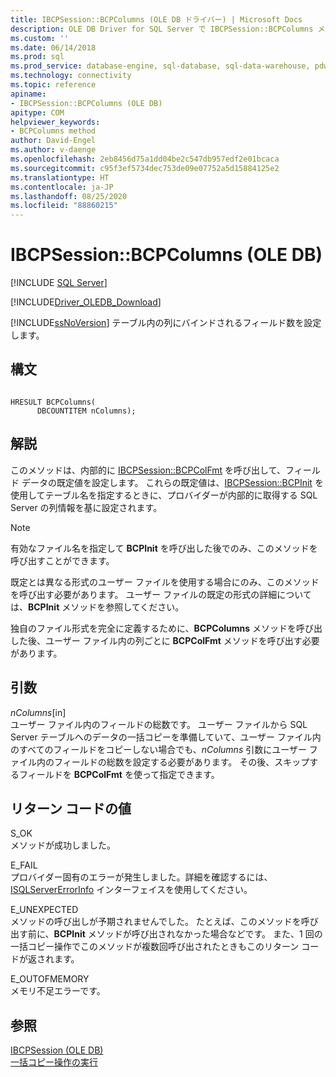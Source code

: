 ```yaml
---
title: IBCPSession::BCPColumns (OLE DB ドライバー) | Microsoft Docs
description: OLE DB Driver for SQL Server で IBCPSession::BCPColumns メソッドを使用して SQL Server テーブル内にある列にバインドされるフィールドの数を設定する方法について説明します。
ms.custom: ''
ms.date: 06/14/2018
ms.prod: sql
ms.prod_service: database-engine, sql-database, sql-data-warehouse, pdw
ms.technology: connectivity
ms.topic: reference
apiname:
- IBCPSession::BCPColumns (OLE DB)
apitype: COM
helpviewer_keywords:
- BCPColumns method
author: David-Engel
ms.author: v-daenge
ms.openlocfilehash: 2eb8456d75a1dd04be2c547db957edf2e01bcaca
ms.sourcegitcommit: c95f3ef5734dec753de09e07752a5d15884125e2
ms.translationtype: HT
ms.contentlocale: ja-JP
ms.lasthandoff: 08/25/2020
ms.locfileid: "88860215"
---
```

# <a name="ibcpsessionbcpcolumns-ole-db"></a>IBCPSession::BCPColumns (OLE DB)
[!INCLUDE [SQL Server](../../../includes/applies-to-version/sql-asdb-asdbmi-asa-pdw.md)]

[!INCLUDE[Driver_OLEDB_Download](../../../includes/driver_oledb_download.md)]

  [!INCLUDE[ssNoVersion](../../../includes/ssnoversion-md.md)] テーブル内の列にバインドされるフィールド数を設定します。  
  
## <a name="syntax"></a>構文  
  
```  
  
HRESULT BCPColumns(   
      DBCOUNTITEM nColumns);  
```  
  
## <a name="remarks"></a>解説  
 このメソッドは、内部的に [IBCPSession::BCPColFmt](../../oledb/ole-db-interfaces/ibcpsession-bcpcolfmt-ole-db.md) を呼び出して、フィールド データの既定値を設定します。 これらの既定値は、[IBCPSession::BCPInit](../../oledb/ole-db-interfaces/ibcpsession-bcpinit-ole-db.md) を使用してテーブル名を指定するときに、プロバイダーが内部的に取得する SQL Server の列情報を基に設定されます。  
  
> [!NOTE]  
>  有効なファイル名を指定して **BCPInit** を呼び出した後でのみ、このメソッドを呼び出すことができます。  
  
 既定とは異なる形式のユーザー ファイルを使用する場合にのみ、このメソッドを呼び出す必要があります。 ユーザー ファイルの既定の形式の詳細については、**BCPInit** メソッドを参照してください。  
  
 独自のファイル形式を完全に定義するために、**BCPColumns** メソッドを呼び出した後、ユーザー ファイル内の列ごとに **BCPColFmt** メソッドを呼び出す必要があります。  
  
## <a name="arguments"></a>引数  
 *nColumns*[in]  
 ユーザー ファイル内のフィールドの総数です。 ユーザー ファイルから SQL Server テーブルへのデータの一括コピーを準備していて、ユーザー ファイル内のすべてのフィールドをコピーしない場合でも、*nColumns* 引数にユーザー ファイル内のフィールドの総数を設定する必要があります。 その後、スキップするフィールドを **BCPColFmt** を使って指定できます。  
  
## <a name="return-code-values"></a>リターン コードの値  
 S_OK  
 メソッドが成功しました。  
  
 E_FAIL  
 プロバイダー固有のエラーが発生しました。詳細を確認するには、[ISQLServerErrorInfo](https://docs.microsoft.com/sql/connect/oledb/ole-db-interfaces/isqlservererrorinfo-geterrorinfo-ole-db?view=sql-server-ver15) インターフェイスを使用してください。  
  
 E_UNEXPECTED  
 メソッドの呼び出しが予期されませんでした。 たとえば、このメソッドを呼び出す前に、**BCPInit** メソッドが呼び出されなかった場合などです。 また、1 回の一括コピー操作でこのメソッドが複数回呼び出されたときもこのリターン コードが返されます。  
  
 E_OUTOFMEMORY  
 メモリ不足エラーです。  
  
## <a name="see-also"></a>参照  
 [IBCPSession &#40;OLE DB&#41;](../../oledb/ole-db-interfaces/ibcpsession-ole-db.md)   
 [一括コピー操作の実行](../../oledb/features/performing-bulk-copy-operations.md)  
  
  
